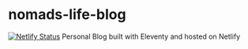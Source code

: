 # nomads-life-blog
[![Netlify Status](https://api.netlify.com/api/v1/badges/ab556a34-3a33-4bd2-b8b7-b34a93ecf99b/deploy-status)](https://app.netlify.com/sites/nomads-life/deploys)
Personal Blog built with Eleventy and hosted on Netlify
